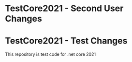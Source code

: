 # TestCore2021 - Second User Changes
# TestCore2021 - Test Changes
This repository is test code for .net core 2021

